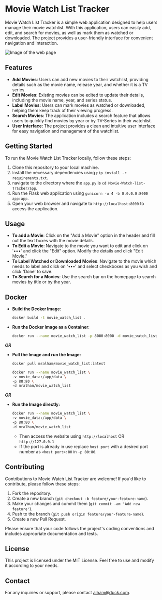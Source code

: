 # Movie Watch List Tracker

Movie Watch List Tracker is a simple web application designed to help users manage their movie watchlist. With this application, users can easily add, edit, and search for movies, as well as mark them as watched or downloaded. The project provides a user-friendly interface for convenient navigation and interaction.

![Image of the web page](https://github.com/mr-alham/projects-of-alham/blob/main/private/movie-watch-list-main-page.png "Home page")

## Features

- **Add Movies**: Users can add new movies to their watchlist, providing details such as the movie name, release year, and whether it is a TV series.
- **Edit Movies**: Existing movies can be edited to update their details, including the movie name, year, and series status.
- **Label Movies**: Users can mark movies as watched or downloaded, helping them keep track of their viewing progress.
- **Search Movies**: The application includes a search feature that allows users to quickly find movies by year or by TV-Series in their watchlist.
- **User Interface**: The project provides a clean and intuitive user interface for easy navigation and management of the watchlist.

## Getting Started

To run the Movie Watch List Tracker locally, follow these steps:

1. Clone this repository to your local machine.
2. Install the necessary dependencies using   `pip install -r requirements.txt`.
3. navigate to the directory where the `app.py` is   `cd Movie-Watch-list-Tracker/app`.
4. Run the Flask web application using   `gunicorn -w 4 -b 0.0.0.0:8000 app:app`.
5. Open your web browser and navigate to   `http://localhost:8000` to access the application.

## Usage

- **To add a Movie**: Click on the "Add a Movie" option in the header and fill out the text boxes with the movie details.
- **To Edit a  Movie**: Navigate to the movie you want to edit and click on '•••' and click the "Edit" option. Modify the details and click "Edit Movie."
- **To Label Watched or Downloaded Movies**: Navigate to the movie which needs to label and click on '•••' and select checkboxes as you wish and click 'Done' to save.
- **To Search for a Movies**: Use the search bar on the homepage to search movies by title or by the year.

## Docker

- **Build the Dcoker Image**:
    ```bash
    docker build -t movie_watch_list .
    ```

- **Run the Docker Image as a Container**:
    ```bash
    docker run --name movie_watch_list -p 8000:8000 -d movie_watch_list
    ```
    
***OR***

- **Pull the Image and run the Image:**
  ```bash
  docker pull mralham/movie_watch_list:latest
  ```
  ```bash
  docker run --name movie_watch_list \
  -v movie_data:/app/data \
  -p 80:80 \
  -d mralham/movie_watch_list
  ```

***OR***

- **Run the Image directly:**
  ```bash
  docker run --name movie_watch_list \
  -v movie_data:/app/data \
  -p 80:80 \
  -d mralham/movie_watch_list
  ```
  - Then access the website using `http://localhost` OR `http://127.0.0.1`
  - If the port is already in use replace `host port` with a desired port number as `<host port>:80` in `-p 80:80`.
## Contributing

Contributions to Movie Watch List Tracker are welcome! If you'd like to contribute, please follow these steps:

1. Fork the repository.
2. Create a new branch (`git checkout -b feature/your-feature-name`).
3. Make your changes and commit them (`git commit -am 'Add new feature'`).
4. Push to the branch (`git push origin feature/your-feature-name`).
5. Create a new Pull Request.

Please ensure that your code follows the project's coding conventions and includes appropriate documentation and tests.

## License

This project is licensed under the MIT License. Feel free to use and modify it according to your needs.

## Contact

For any inquiries or support, please contact alham@duck.com.
